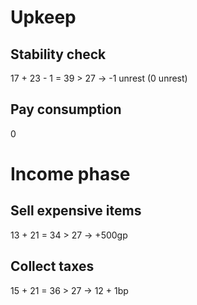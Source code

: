 # Upkeep
## Stability check
17 + 23 - 1 = 39 > 27 → -1 unrest (0 unrest)
## Pay consumption
0
# Income phase
## Sell expensive items
13 + 21 = 34 > 27 → +500gp
## Collect taxes
15 + 21 = 36 > 27 → 12 + 1bp